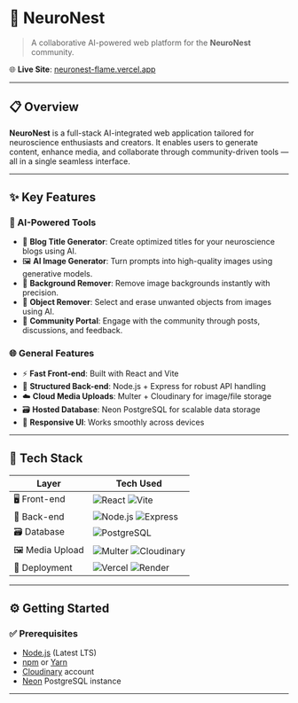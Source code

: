 # 🧠 NeuroNest

> A collaborative AI-powered web platform for the **NeuroNest** community.

🌐 **Live Site**: [neuronest-flame.vercel.app](https://neuronest-flame.vercel.app)

---

## 📋 Overview

**NeuroNest** is a full-stack AI-integrated web application tailored for neuroscience enthusiasts and creators. It enables users to generate content, enhance media, and collaborate through community-driven tools — all in a single seamless interface.

---

## ✨ Key Features

### 🤖 AI-Powered Tools
- 📝 **Blog Title Generator**: Create optimized titles for your neuroscience blogs using AI.
- 🖼️ **AI Image Generator**: Turn prompts into high-quality images using generative models.
- 🧽 **Background Remover**: Remove image backgrounds instantly with precision.
- 🚫 **Object Remover**: Select and erase unwanted objects from images using AI.
- 👥 **Community Portal**: Engage with the community through posts, discussions, and feedback.

### 🌐 General Features
- ⚡ **Fast Front-end**: Built with React and Vite
- 🧩 **Structured Back-end**: Node.js + Express for robust API handling
- ☁️ **Cloud Media Uploads**: Multer + Cloudinary for image/file storage
- 🗃️ **Hosted Database**: Neon PostgreSQL for scalable data storage
- 📱 **Responsive UI**: Works smoothly across devices

---

## 🧰 Tech Stack

| Layer         | Tech Used |
|---------------|-----------|
| 🖥️ Front-end   | ![React](https://img.shields.io/badge/-React-61DAFB?logo=react&logoColor=white&style=flat) ![Vite](https://img.shields.io/badge/-Vite-646CFF?logo=vite&logoColor=white&style=flat) |
| 🧪 Back-end    | ![Node.js](https://img.shields.io/badge/-Node.js-339933?logo=node.js&logoColor=white&style=flat) ![Express](https://img.shields.io/badge/-Express-000000?logo=express&logoColor=white&style=flat) |
| 🗃️ Database     | ![PostgreSQL](https://img.shields.io/badge/-Neon%20(Postgres)-4169E1?logo=postgresql&logoColor=white&style=flat) |
| 🖼️ Media Upload | ![Multer](https://img.shields.io/badge/-Multer-FFCC00?style=flat&logo=data:image/svg+xml;base64) ![Cloudinary](https://img.shields.io/badge/-Cloudinary-3448C5?logo=cloudinary&logoColor=white&style=flat) |
| 🚀 Deployment   | ![Vercel](https://img.shields.io/badge/-Vercel-000000?logo=vercel&logoColor=white&style=flat) ![Render](https://img.shields.io/badge/-Render-46E3B7?logo=render&logoColor=white&style=flat) |

---

## ⚙️ Getting Started

### ✅ Prerequisites

- [Node.js](https://nodejs.org/) (Latest LTS)
- [npm](https://www.npmjs.com/) or [Yarn](https://yarnpkg.com/)
- [Cloudinary](https://cloudinary.com/) account
- [Neon](https://neon.tech/) PostgreSQL instance

---
